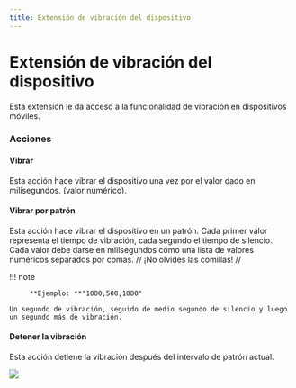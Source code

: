 ```yaml
---
title: Extensión de vibración del dispositivo
---
```

# Extensión de vibración del dispositivo

Esta extensión le da acceso a la funcionalidad de vibración en dispositivos móviles.

### Acciones

#### Vibrar

Esta acción hace vibrar el dispositivo una vez por el valor dado en milisegundos. (valor numérico).

#### Vibrar por patrón

Esta acción hace vibrar el dispositivo en un patrón. Cada primer valor representa el tiempo de vibración, cada segundo el tiempo de silencio. Cada valor debe darse en milisegundos como una lista de valores numéricos separados por comas. // ¡No olvides las comillas! //

!!! note
    
         **Ejemplo: **"1000,500,1000"
    
    Un segundo de vibración, seguido de medio segundo de silencio y luego un segundo más de vibración. 

#### Detener la vibración

Esta acción detiene la vibración después del intervalo de patrón actual.

![](/gdevelop5/all-features/devicevibrationevents.png)
